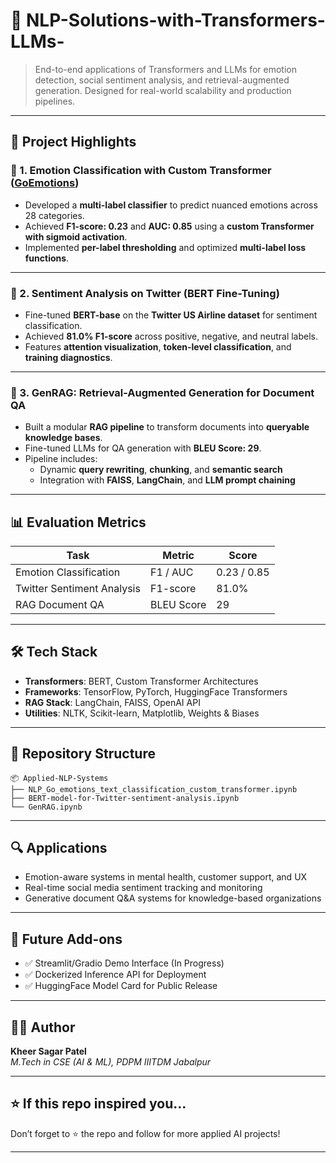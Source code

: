 # 🚀 NLP-Solutions-with-Transformers-LLMs-
> End-to-end applications of Transformers and LLMs for emotion detection, social sentiment analysis, and retrieval-augmented generation. Designed for real-world scalability and production pipelines.

---

## 🧠 Project Highlights

### 🧾 1. Emotion Classification with Custom Transformer ([GoEmotions](https://github.com/google-research/goemotions))
- Developed a **multi-label classifier** to predict nuanced emotions across 28 categories.
- Achieved **F1-score: 0.23** and **AUC: 0.85** using a **custom Transformer with sigmoid activation**.
- Implemented **per-label thresholding** and optimized **multi-label loss functions**.

---

### 🛫 2. Sentiment Analysis on Twitter (BERT Fine-Tuning)
- Fine-tuned **BERT-base** on the **Twitter US Airline dataset** for sentiment classification.
- Achieved **81.0% F1-score** across positive, negative, and neutral labels.
- Features **attention visualization**, **token-level classification**, and **training diagnostics**.

---

### 📄 3. GenRAG: Retrieval-Augmented Generation for Document QA
- Built a modular **RAG pipeline** to transform documents into **queryable knowledge bases**.
- Fine-tuned LLMs for QA generation with **BLEU Score: 29**.
- Pipeline includes:
  - Dynamic **query rewriting**, **chunking**, and **semantic search**
  - Integration with **FAISS**, **LangChain**, and **LLM prompt chaining**

---

## 📊 Evaluation Metrics

| Task                        | Metric        | Score   |
|-----------------------------|---------------|---------|
| Emotion Classification      | F1 / AUC      | 0.23 / 0.85 |
| Twitter Sentiment Analysis  | F1-score      | 81.0%   |
| RAG Document QA             | BLEU Score    | 29      |

---

## 🛠️ Tech Stack

- **Transformers**: BERT, Custom Transformer Architectures  
- **Frameworks**: TensorFlow, PyTorch, HuggingFace Transformers  
- **RAG Stack**: LangChain, FAISS, OpenAI API  
- **Utilities**: NLTK, Scikit-learn, Matplotlib, Weights & Biases  

---

## 📁 Repository Structure

```
📦 Applied-NLP-Systems
├── NLP_Go_emotions_text_classification_custom_transformer.ipynb
├── BERT-model-for-Twitter-sentiment-analysis.ipynb
└── GenRAG.ipynb
```

---

## 🔍 Applications

- Emotion-aware systems in mental health, customer support, and UX
- Real-time social media sentiment tracking and monitoring
- Generative document Q&A systems for knowledge-based organizations

---

## 🧪 Future Add-ons

- ✅ Streamlit/Gradio Demo Interface (In Progress)
- ✅ Dockerized Inference API for Deployment
- ✅ HuggingFace Model Card for Public Release

---

## 👨‍💻 Author

**Kheer Sagar Patel**  
*M.Tech in CSE (AI & ML), PDPM IIITDM Jabalpur*  

---

## ⭐️ If this repo inspired you...

Don’t forget to ⭐ the repo and follow for more applied AI projects!

---
